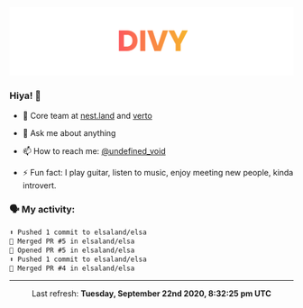
![](https://github.com/divy-work/divy-work/raw/master/assets/divy.png)

### Hiya! 👋

- 🔭 Core team at [nest.land](https://github.com/nestdotland/nest.land) and [verto](https://github.com/useverto/verto)

- 💬 Ask me about anything

- 📫 How to reach me: [@undefined_void](https://instagram.com/divy.exe)

- ⚡ Fun fact: I play guitar, listen to music, enjoy meeting new people, kinda introvert.

### 🗣 My activity:

```
⬆️ Pushed 1 commit to elsaland/elsa
🎉 Merged PR #5 in elsaland/elsa
💪 Opened PR #5 in elsaland/elsa
⬆️ Pushed 1 commit to elsaland/elsa
🎉 Merged PR #4 in elsaland/elsa
```

------------
<p align="center">Last refresh: <b>Tuesday, September 22nd 2020, 8:32:25 pm UTC</b></p>
